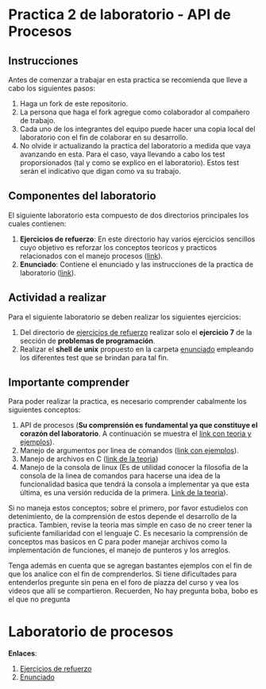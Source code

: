 # Practica 2 de laboratorio - API de Procesos #

## Instrucciones ##
Antes de comenzar a trabajar en esta practica se recomienda que lleve a cabo los siguientes pasos:
1. Haga un fork de este repositorio.
2. La persona que haga el fork agregue como colaborador al compañero de trabajo.
3. Cada uno de los integrantes del equipo puede hacer una copia local del laboratorio con el fin de colaborar en su desarrollo.
4. No olvide ir actualizando la practica del laboratorio a medida que vaya avanzando en esta. Para el caso, vaya llevando a cabo los test proporsionados (tal y como se explico en el laboratorio). Estos test serán el indicativo que digan como va su trabajo.


## Componentes del laboratorio ##

El siguiente laboratorio esta compuesto de dos directorios principales los cuales contienen:
1. **Ejercicios de refuerzo**: En este directorio hay varios ejercicios sencillos cuyo objetivo es reforzar los conceptos teoricos y practicos relacionados con el manejo procesos ([link](./ejercicios_refuerzo)).
2. **Enunciado**: Contiene el enunciado y las instrucciones de la practica de laboratorio ([link](./enunciado)).
   
## Actividad a realizar ## 
Para el siguiente laboratorio se deben realizar los siguientes ejercicios:
1. Del directorio de [ejercicios de refuerzo](./ejercicios_refuerzo) realizar solo el **ejercicio 7** de la sección de **problemas de programación**.
2. Realizar el **shell de unix** propuesto en la carpeta [enunciado](./enunciado) empleando los diferentes test que se brindan para tal fin.

## Importante comprender ##

Para poder realizar la practica, es necesario comprender cabalmente los siguientes conceptos:
1. API de procesos (**Su comprensión es fundamental ya que constituye el corazón del laboratorio**. A continuación se muestra el [link con teoria y ejemplos](https://github.com/dannymrock/UdeA-SO-Lab/tree/master/lab1)). 
2. Manejo de argumentos por linea de comandos ([link con ejemplos](https://github.com/dannymrock/SO-Lab1-20201/tree/master/ejemplos/ejemplos_argc_argv)).
3. Manejo de archivos en C ([link de la teoria](https://github.com/dannymrock/UdeA-SO-Lab/tree/master/lab0/lab0b/parte6))
4. Manejo de la consola de linux (Es de utilidad conocer la filosofia de la consola de la linea de comandos para hacerse una idea de la funcionalidad basica que tendrá la consola a implementar ya que esta última, es una versión reducida de la primera. [Link de la teoria](https://github.com/dannymrock/UdeA-SO-Lab/tree/master/lab0/lab0a/consola_linux)).
   
Si no maneja estos conceptos; sobre el primero, por favor estudielos con detenimiento, de la comprensión de estos depende el desarrollo de la practica. Tambien, revise la teoria mas simple en caso de no creer tener la suficiente familiaridad con el lenguaje C. Es necesario la comprensión de conceptos mas basicos en C para poder manejar archivos como la implementación de funciones, el manejo de punteros y los arreglos.

Tenga además en cuenta que se agregan bastantes ejemplos con el fin de que los analice con el fin de comprenderlos. Si tiene dificultades para entenderlos pregunte sin pena en el foro de piazza del curso y vea los videos que allí se compartieron. Recuerden, No hay pregunta boba, bobo es el que no pregunta


# Laboratorio de procesos #

**Enlaces**:
1. [Ejercicios de refuerzo](./ejercicios_refuerzo)
2. [Enunciado](./enunciado)
